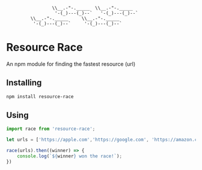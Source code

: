                      \\__.-"-._____  \\__.-"-._____
                      '-(_)---(_)--`   '-(_)---(_)--`
             \\__.-"-._____     \\__.-"-._____
              '-(_)---(_)--`     '-(_)---(_)--`

# Resource Race
An npm module for finding the fastest resource (url)


## Installing

```bash
npm install resource-race
```


## Using

```javascript
import race from 'resource-race';

let urls = ['https://apple.com','https://google.com', 'https://amazon.com'];

race(urls).then((winner) => {
    console.log(`${winner} won the race!`);
})
```

